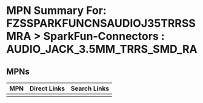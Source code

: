 



# MPN Summary For: FZSSPARKFUNCNSAUDIOJ35TRRSSMRA > SparkFun-Connectors : AUDIO_JACK_3.5MM_TRRS_SMD_RA

## MPNs
  

|MPN|Direct Links|Search Links|
| :--- | :--- | :--- |
||||
